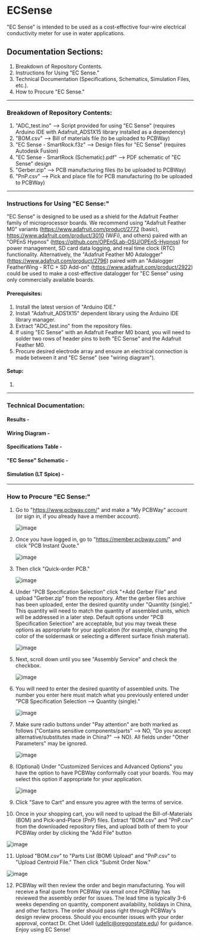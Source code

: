 # ECSense

"EC Sense" is intended to be used as a cost-effective four-wire electrical conductivity meter for use in water applications. 

## Documentation Sections:
1) Breakdown of Repository Contents.
2) Instructions for Using "EC Sense."
3) Technical Documentation (Specifications, Schematics, Simulation Files, etc.).
4) How to Procure "EC Sense."

<hr>

### Breakdown of Repository Contents:

1) "ADC_test.ino" --> Script provided for using "EC Sense" (requires Arduino IDE with Adafruit_ADS1X15 library installed as a dependency)
2) "BOM.csv" --> Bill of materials file (to be uploaded to PCBWay)
4) "EC Sense - SmartRock.f3z" --> Design files for "EC Sense" (requires Autodesk Fusion)
5) "EC Sense - SmartRock (Schematic).pdf" --> PDF schematic of "EC Sense" design
6) "Gerber.zip" --> PCB manufacturing files (to be uploaded to PCBWay)
7) "PnP.csv" --> Pick and place file for PCB manufacturing (to be uploaded to PCBWay)
   
<hr>

### Instructions for Using "EC Sense:"

"EC Sense" is designed to be used as a shield for the Adafruit Feather family of microprocessor boards. We recommend using "Adafruit Feather M0" variants (https://www.adafruit.com/product/2772 (basic), https://www.adafruit.com/product/3010 (WiFi), and others) paired with an "OPEnS Hypnos" (https://github.com/OPEnSLab-OSU/OPEnS-Hypnos) for power management, SD card data logging, and real time clock (RTC) functionality. Alternatively, the "Adafruit Feather M0 Adalogger" (https://www.adafruit.com/product/2796) paired with an "Adalogger FeatherWing - RTC + SD Add-on" (https://www.adafruit.com/product/2922) could be used to make a cost-effective datalogger for "EC Sense" using only commercially available boards. 

#### Prerequisites:
1) Install the latest version of "Arduino IDE."
2) Install "Adafruit_ADS1X15" dependent library using the Arduino IDE library manager.
3) Extract "ADC_test.ino" from the repository files.
4) If using "EC Sense" with an Adafruit Feather M0 board, you will need to solder two rows of header pins to both "EC Sense" and the Adafruit Feather M0.
5) Procure desired electrode array and ensure an electrical connection is made between it and "EC Sense" (see "wiring diagram"). 

#### Setup:
1) 



<hr>

### Technical Documentation:

#### Results - 

#### Wiring Diagram - 
#### Specifications Table - 
#### "EC Sense" Schematic - 
#### Simulation (LT Spice) - 

<hr>

### How to Procure "EC Sense:"

1) Go to "https://www.pcbway.com/" and make a "My PCBWay" account (or sign in, if you already have a member account).

   ![image](https://github.com/user-attachments/assets/4f1bcbd6-b0d2-40f4-86f4-aa8f18c171fd)

2) Once you have logged in, go to "https://member.pcbway.com/" and click "PCB Instant Quote."

   ![image](https://github.com/user-attachments/assets/2e58c136-2b3b-405c-acf1-c78681a9b109)

3) Then click "Quick-order PCB."

   ![image](https://github.com/user-attachments/assets/a7eae75a-f29b-45e6-95fd-16a0f3e925cd)

4) Under "PCB Specification Selection" click "+Add Gerber File" and upload "Gerber.zip" from the repository. After the gerber files archive has been uploaded, enter the desired quantity under "Quantity (single)." This quantity will need to match the quantity of assembled units, which will be addressed in a later step. Default options under "PCB Specification Selection" are acceptable, but you may tweak these options as appropriate for your application (for example, changing the color of the soldermask or selecting a different surface finish material). 
   
   ![image](https://github.com/user-attachments/assets/6b05176c-7f99-48a6-bf3a-77e95d7babb7)

5) Next, scroll down until you see "Assembly Service" and check the checkbox.

   ![image](https://github.com/user-attachments/assets/ff9f70c6-fa8b-4da8-be21-a9124550a477)

6) You will need to enter the desired quantity of assembled units. The number you enter here must match what you previously entered under "PCB Specification Selection --> Quantity (single)."

   ![image](https://github.com/user-attachments/assets/0f1c45ca-edb3-4a12-90db-bde9cfea8b38)

7) Make sure radio buttons under "Pay attention" are both marked as follows ("Contains sensitive components/parts" --> NO, "Do you accept alternative/substitutes made in China?" --> NO). All fields under "Other Parameters" may be ignored.

   ![image](https://github.com/user-attachments/assets/65e820f1-8e95-4512-8c00-e5db3d77e560)

8) (Optional) Under "Customized Services and Advanced Options" you have the option to have PCBWay conformally coat your boards. You may select this option if appropriate for your application.

   ![image](https://github.com/user-attachments/assets/67ef92c0-e922-4b15-8466-451e568010b8)

9)  Click "Save to Cart" and ensure you agree with the terms of service.

10)  Once in your shopping cart, you will need to upload the Bill-of-Materials (BOM) and Pick-and-Place (PnP) files. Extract "BOM.csv" and "PnP.csv" from the downloaded repository files, and upload both of them to your PCBWay order by clicking the "Add File" button

   ![image](https://github.com/user-attachments/assets/d8fb4d95-740f-4daa-be2d-a14101f33818)

11)  Upload "BOM.csv" to "Parts List (BOM) Upload" and "PnP.csv" to "Upload Centroid File." Then click "Submit Order Now."

   ![image](https://github.com/user-attachments/assets/c3300691-df6e-4d2d-aebc-3cb2abbbf53e)

12)  PCBWay will then review the order and begin manufacturing. You will receive a final quote from PCBWay via email once PCBWay has reviewed the assembly order for issues. The lead time is typically 3-6 weeks depending on quantity, component availability, holidays in China, and other factors. The order should pass right through PCBWay's design review process. Should you encounter issues with your order approval, contact Dr. Chet Udell (udellc@oregonstate.edu) for guidance. Enjoy using EC Sense!

